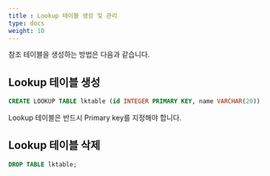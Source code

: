 ```yaml
---
title : Lookup 테이블 생성 및 관리
type: docs
weight: 10
---
```


참조 테이블을 생성하는 방법은 다음과 같습니다.

## Lookup 테이블 생성

```sql
CREATE LOOKUP TABLE lktable (id INTEGER PRIMARY KEY, name VARCHAR(20));
```

Lookup 테이블은 반드시 Primary key를 지정해야 합니다.


## Lookup 테이블 삭제

```sql
DROP TABLE lktable;
```
